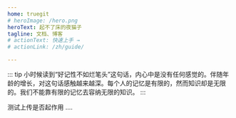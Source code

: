 ```yaml
---
home: truegit
# heroImage: /hero.png
heroText: 起不了床的夜猫子
tagline: 文档、博客
# actionText: 快速上手 →
# actionLink: /zh/guide/

---
```

::: tip
小时候读到“好记性不如烂笔头”这句话，内心中是没有任何感觉的。伴随年龄的增长，对这句话感触越来越深。每个人的记忆是有限的，然而知识却是无限的。我们不能靠有限的记忆去容纳无限的知识。
:::

测试上传是否起作用 ....
